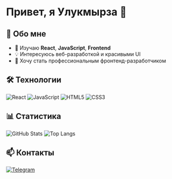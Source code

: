 # Привет, я Улукмырза 👋


## 🚀 Обо мне
- 🌱 Изучаю **React**, **JavaScript**, **Frontend**
- 💡 Интересуюсь веб-разработкой и красивыми UI
- 🎯 Хочу стать профессиональным фронтенд-разработчиком



## 🛠️ Технологии
![React](https://img.shields.io/badge/React-20232A?style=for-the-badge&logo=react&logoColor=61DAFB)
![JavaScript](https://img.shields.io/badge/JavaScript-323330?style=for-the-badge&logo=javascript&logoColor=F7DF1E)
![HTML5](https://img.shields.io/badge/HTML5-E34F26?style=for-the-badge&logo=html5&logoColor=white)
![CSS3](https://img.shields.io/badge/CSS3-1572B6?style=for-the-badge&logo=css3&logoColor=white)



## 📊 Статистика
![GitHub Stats](https://github-readme-stats.vercel.app/api?username=ulu-CR7&show_icons=true&theme=radical)
![Top Langs](https://github-readme-stats.vercel.app/api/top-langs/?username=ulu-CR7&layout=compact&theme=radical)



## 📫 Контакты
[![Telegram](https://img.shields.io/badge/Telegram-2CA5E0?style=for-the-badge&logo=telegram&logoColor=white)](https://t.me/username)

